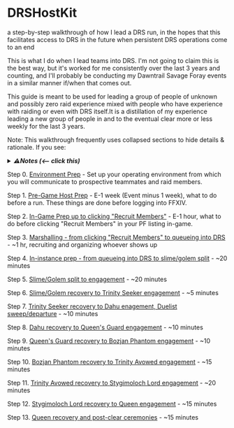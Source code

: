 # DRSHostKit
a step-by-step walkthrough of how I lead a DRS run, in the hopes that this facilitates access to DRS in the future when persistent DRS operations come to an end

This is what I do when I lead teams into DRS.  I'm not going to claim this is the best way, but it's worked for me consistently over the last 3 years and counting, and I'll probably be conducting my Dawntrail Savage Foray events in a similar manner if/when that comes out.

This guide is meant to be used for leading a group of people of unknown and possibly zero raid experience mixed with people who have experience with raiding or even with DRS itself.It is a distillation of my experience leading a new group of people in and to the eventual clear more or less weekly for the last 3 years.

Note: This walkthrough frequently uses collapsed sections to hide details & rationale.  If you see:

<details>
  <summary><b><i>⚠Notes (<-- click this)</i></b></summary>
    I have notes in sections like these that are not shown by default so as to decrease the initial amount of information being presented on a page.  There's a lot of information that goes into leading a viable DRS run, and I'm not trying to to firehose you with it.  If you want rationale, make sure to check these <b><i>Notes</i></b> sections.
</details>

Step 0. [Environment Prep](00-environment.md) - Set up your operating environment from which you will communicate to prospective teammates and raid members.

Step 1. [Pre-Game Host Prep](01-host-prep.md) - E-1 week (Event minus 1 week), what to do before a run.  These things are done before logging into FFXIV.

Step 2. [In-Game Prep up to clicking "Recruit Members"](02-in-game-to-recruiting.md) - E-1 hour, what to do before clicking "Recruit Members" in your PF listing in-game.

Step 3. [Marshalling - from clicking "Recruit Members" to queueing into DRS](03-recruiting-to-queueing.md) - ~1 hr, recruiting and organizing whoever shows up

Step 4. [In-instance prep - from queueing into DRS to slime/golem split](04-queueing-to-sg-split.md) - ~20 minutes

Step 5. [Slime/Golem split to engagement](05-sg-split-to-sg.md) - ~20 minutes

Step 6. [Slime/Golem recovery to Trinity Seeker engagement](06-sg-to-ts.md) - ~5 minutes

Step 7. [Trinity Seeker recovery to Dahu enagement, Duelist sweep/departure](07-ts-to-dahu.md) - ~10 minutes

Step 8. [Dahu recovery to Queen's Guard engagement](08-dahu-to-qg.md) - ~10 minutes

Step 9. [Queen's Guard recovery to Bozjan Phantom engagement](09-qg-to-phantom.md) - ~10 minutes

Step 10. [Bozjan Phantom recovery to Trinity Avowed engagement](10-phantom-to-ta.md) - ~15 minutes

Step 11. [Trinity Avowed recovery to Stygimoloch Lord engagement](11-ta-to-styg.md) - ~20 minutes

Step 12. [Stygimoloch Lord recovery to Queen engagement](12-styg-to-queen.md) - ~15 minutes

Step 13. [Queen recovery and post-clear ceremonies](13-queen-to-dismissal.md) - ~15 minutes

